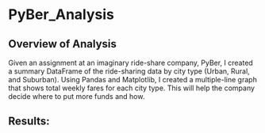 # PyBer_Analysis
## Overview of Analysis
Given an assignment at an imaginary ride-share company, PyBer, I created a summary DataFrame of the ride-sharing data by city type (Urban, Rural, and Suburban). Using Pandas and Matplotlib, I created a multiple-line graph that shows total weekly fares for each city type. This will help the company decide where to put more funds and how.

## Results:
